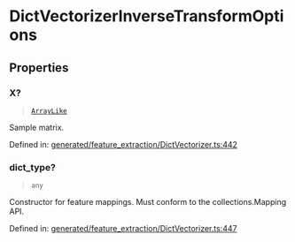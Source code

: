 # DictVectorizerInverseTransformOptions

## Properties

### X?

> [`ArrayLike`](../types/ArrayLike.md)

Sample matrix.

Defined in:  [generated/feature\_extraction/DictVectorizer.ts:442](https://github.com/transitive-bullshit/scikit-learn-ts/blob/b59c1ff/packages/sklearn/src/generated/feature_extraction/DictVectorizer.ts#L442)

### dict\_type?

> `any`

Constructor for feature mappings. Must conform to the collections.Mapping API.

Defined in:  [generated/feature\_extraction/DictVectorizer.ts:447](https://github.com/transitive-bullshit/scikit-learn-ts/blob/b59c1ff/packages/sklearn/src/generated/feature_extraction/DictVectorizer.ts#L447)
